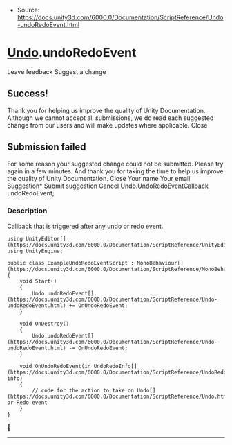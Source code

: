 * Source: https://docs.unity3d.com/6000.0/Documentation/ScriptReference/Undo-undoRedoEvent.html

#  [Undo](https://docs.unity3d.com/6000.0/Documentation/ScriptReference/Undo.html).undoRedoEvent
Leave feedback
Suggest a change
## Success!
Thank you for helping us improve the quality of Unity Documentation. Although we cannot accept all submissions, we do read each suggested change from our users and will make updates where applicable.
Close
## Submission failed
For some reason your suggested change could not be submitted. Please <a>try again</a> in a few minutes. And thank you for taking the time to help us improve the quality of Unity Documentation.
Close
Your name Your email Suggestion* Submit suggestion
Cancel
[Undo.UndoRedoEventCallback](https://docs.unity3d.com/6000.0/Documentation/ScriptReference/Undo.UndoRedoEventCallback.html) undoRedoEvent; 
### Description
Callback that is triggered after any undo or redo event.
```
using UnityEditor[](https://docs.unity3d.com/6000.0/Documentation/ScriptReference/UnityEditor.html);
using UnityEngine;  
  
public class ExampleUndoRedoEventScript : MonoBehaviour[](https://docs.unity3d.com/6000.0/Documentation/ScriptReference/MonoBehaviour.html)
{
    void Start()
    {
        Undo.undoRedoEvent[](https://docs.unity3d.com/6000.0/Documentation/ScriptReference/Undo-undoRedoEvent.html) += OnUndoRedoEvent;
    }  
  
    void OnDestroy()
    {
        Undo.undoRedoEvent[](https://docs.unity3d.com/6000.0/Documentation/ScriptReference/Undo-undoRedoEvent.html) -= OnUndoRedoEvent;
    }  
  
    void OnUndoRedoEvent(in UndoRedoInfo[](https://docs.unity3d.com/6000.0/Documentation/ScriptReference/UndoRedoInfo.html) info)
    {
        // code for the action to take on Undo[](https://docs.unity3d.com/6000.0/Documentation/ScriptReference/Undo.html) or Redo event
    }
}

```

* * *
